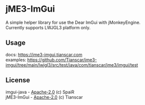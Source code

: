 # jME3-ImGui
A simple helper library for use the Dear ImGui with jMonkeyEngine. Currently supports LWJGL3 platform only.

## Usage
docs: https://jme3-imgui.tianscar.com  
examples: https://github.com/Tianscar/jme3-imgui/tree/main/lwjgl3/src/test/java/com/tianscar/jme3/imgui/test

## License
imgui-java - [Apache-2.0](https://github.com/SpaiR/imgui-java/blob/main/LICENSE) (c) SpaiR  
jME3-ImGui - [Apache-2.0](https://github.com/Tianscar/jme3-imgui/blob/main/LICENSE) (c) Tianscar
